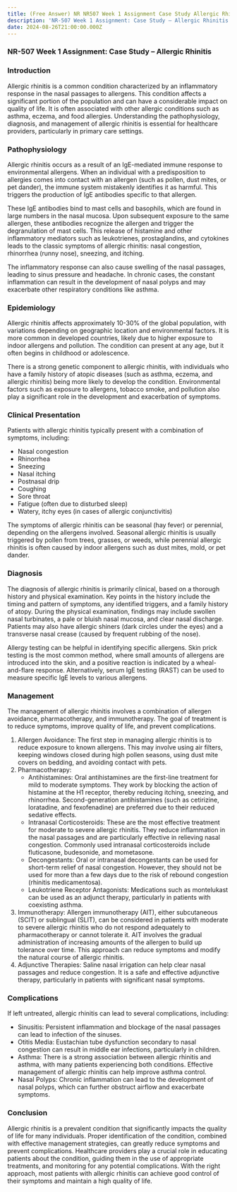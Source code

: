 ```yaml
---
title: (Free Answer) NR NR507 Week 1 Assignment Case Study Allergic Rhinitis
description: 'NR-507 Week 1 Assignment: Case Study – Allergic Rhinitis'
date: 2024-08-26T21:00:00.000Z
---
```


### NR-507 Week 1 Assignment: Case Study – Allergic Rhinitis

### Introduction

Allergic rhinitis is a common condition characterized by an inflammatory response in the nasal passages to allergens. This condition affects a significant portion of the population and can have a considerable impact on quality of life. It is often associated with other allergic conditions such as asthma, eczema, and food allergies. Understanding the pathophysiology, diagnosis, and management of allergic rhinitis is essential for healthcare providers, particularly in primary care settings.

### Pathophysiology

Allergic rhinitis occurs as a result of an IgE-mediated immune response to environmental allergens. When an individual with a predisposition to allergies comes into contact with an allergen (such as pollen, dust mites, or pet dander), the immune system mistakenly identifies it as harmful. This triggers the production of IgE antibodies specific to that allergen.

These IgE antibodies bind to mast cells and basophils, which are found in large numbers in the nasal mucosa. Upon subsequent exposure to the same allergen, these antibodies recognize the allergen and trigger the degranulation of mast cells. This release of histamine and other inflammatory mediators such as leukotrienes, prostaglandins, and cytokines leads to the classic symptoms of allergic rhinitis: nasal congestion, rhinorrhea (runny nose), sneezing, and itching.

The inflammatory response can also cause swelling of the nasal passages, leading to sinus pressure and headache. In chronic cases, the constant inflammation can result in the development of nasal polyps and may exacerbate other respiratory conditions like asthma.

### Epidemiology

Allergic rhinitis affects approximately 10-30% of the global population, with variations depending on geographic location and environmental factors. It is more common in developed countries, likely due to higher exposure to indoor allergens and pollution. The condition can present at any age, but it often begins in childhood or adolescence.

There is a strong genetic component to allergic rhinitis, with individuals who have a family history of atopic diseases (such as asthma, eczema, and allergic rhinitis) being more likely to develop the condition. Environmental factors such as exposure to allergens, tobacco smoke, and pollution also play a significant role in the development and exacerbation of symptoms.

### Clinical Presentation

Patients with allergic rhinitis typically present with a combination of symptoms, including:

* Nasal congestion
* Rhinorrhea
* Sneezing
* Nasal itching
* Postnasal drip
* Coughing
* Sore throat
* Fatigue (often due to disturbed sleep)
* Watery, itchy eyes (in cases of allergic conjunctivitis)

The symptoms of allergic rhinitis can be seasonal (hay fever) or perennial, depending on the allergens involved. Seasonal allergic rhinitis is usually triggered by pollen from trees, grasses, or weeds, while perennial allergic rhinitis is often caused by indoor allergens such as dust mites, mold, or pet dander.

### Diagnosis

The diagnosis of allergic rhinitis is primarily clinical, based on a thorough history and physical examination. Key points in the history include the timing and pattern of symptoms, any identified triggers, and a family history of atopy. During the physical examination, findings may include swollen nasal turbinates, a pale or bluish nasal mucosa, and clear nasal discharge. Patients may also have allergic shiners (dark circles under the eyes) and a transverse nasal crease (caused by frequent rubbing of the nose).

Allergy testing can be helpful in identifying specific allergens. Skin prick testing is the most common method, where small amounts of allergens are introduced into the skin, and a positive reaction is indicated by a wheal-and-flare response. Alternatively, serum IgE testing (RAST) can be used to measure specific IgE levels to various allergens.

### Management

The management of allergic rhinitis involves a combination of allergen avoidance, pharmacotherapy, and immunotherapy. The goal of treatment is to reduce symptoms, improve quality of life, and prevent complications.

1. Allergen Avoidance: The first step in managing allergic rhinitis is to reduce exposure to known allergens. This may involve using air filters, keeping windows closed during high pollen seasons, using dust mite covers on bedding, and avoiding contact with pets.
2. Pharmacotherapy:
   * Antihistamines: Oral antihistamines are the first-line treatment for mild to moderate symptoms. They work by blocking the action of histamine at the H1 receptor, thereby reducing itching, sneezing, and rhinorrhea. Second-generation antihistamines (such as cetirizine, loratadine, and fexofenadine) are preferred due to their reduced sedative effects.
   * Intranasal Corticosteroids: These are the most effective treatment for moderate to severe allergic rhinitis. They reduce inflammation in the nasal passages and are particularly effective in relieving nasal congestion. Commonly used intranasal corticosteroids include fluticasone, budesonide, and mometasone.
   * Decongestants: Oral or intranasal decongestants can be used for short-term relief of nasal congestion. However, they should not be used for more than a few days due to the risk of rebound congestion (rhinitis medicamentosa).
   * Leukotriene Receptor Antagonists: Medications such as montelukast can be used as an adjunct therapy, particularly in patients with coexisting asthma.
3. Immunotherapy: Allergen immunotherapy (AIT), either subcutaneous (SCIT) or sublingual (SLIT), can be considered in patients with moderate to severe allergic rhinitis who do not respond adequately to pharmacotherapy or cannot tolerate it. AIT involves the gradual administration of increasing amounts of the allergen to build up tolerance over time. This approach can reduce symptoms and modify the natural course of allergic rhinitis.
4. Adjunctive Therapies: Saline nasal irrigation can help clear nasal passages and reduce congestion. It is a safe and effective adjunctive therapy, particularly in patients with significant nasal symptoms.

### Complications

If left untreated, allergic rhinitis can lead to several complications, including:

* Sinusitis: Persistent inflammation and blockage of the nasal passages can lead to infection of the sinuses.
* Otitis Media: Eustachian tube dysfunction secondary to nasal congestion can result in middle ear infections, particularly in children.
* Asthma: There is a strong association between allergic rhinitis and asthma, with many patients experiencing both conditions. Effective management of allergic rhinitis can help improve asthma control.
* Nasal Polyps: Chronic inflammation can lead to the development of nasal polyps, which can further obstruct airflow and exacerbate symptoms.

### Conclusion

Allergic rhinitis is a prevalent condition that significantly impacts the quality of life for many individuals. Proper identification of the condition, combined with effective management strategies, can greatly reduce symptoms and prevent complications. Healthcare providers play a crucial role in educating patients about the condition, guiding them in the use of appropriate treatments, and monitoring for any potential complications. With the right approach, most patients with allergic rhinitis can achieve good control of their symptoms and maintain a high quality of life.
